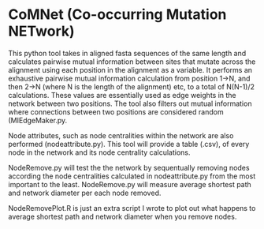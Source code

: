 # CoMNet (Co-occurring Mutation NETwork)

This python tool takes in aligned fasta sequences of the same length and calculates pairwise mutual information between sites that mutate across the alignment using each position in the alignment as a variable. It performs an exhaustive pairwise mutual information calculation from position 1->N, and then 2->N (where N is the length of the alignment) etc, to a total of N(N-1)/2 calculations. These values are essentially used as edge weights in the network between two positions. The tool also filters out mutual information where connections between two positions are considered random (MIEdgeMaker.py.

Node attributes, such as node centralities within the network are also performed (nodeattribute.py). This tool will provide a table (.csv), of every node in the network and its node centrality calculations.

NodeRemove.py will test the the network by sequentually removing nodes according the node centralities calculated in nodeattribute.py from the most important to the least. NodeRemove.py will measure average shortest path and network diameter per each node removed.

NodeRemovePlot.R is just an extra script I wrote to plot out what happens to average shortest path and network diameter when you remove nodes.
